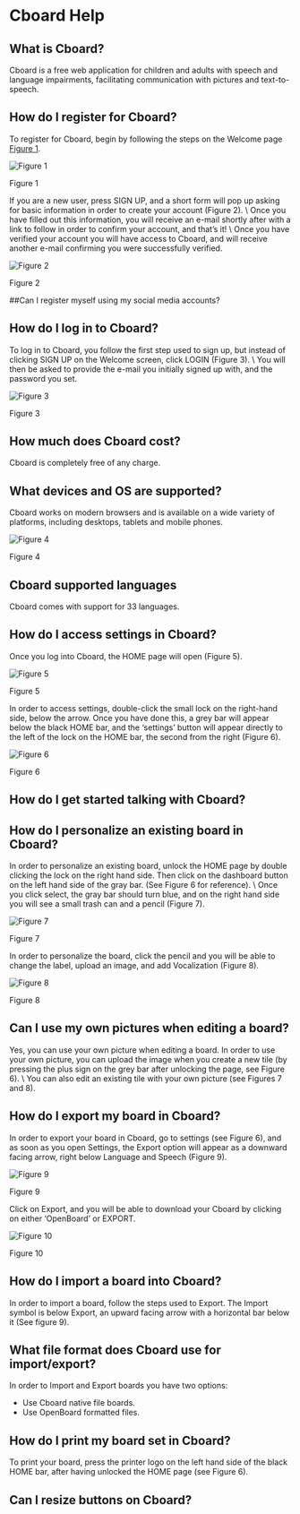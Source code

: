 # Cboard Help

## What is Cboard?

Cboard is a free web application for children and adults with speech and language impairments, facilitating communication with pictures and text-to-speech.

## How do I register for Cboard?

To register for Cboard, begin by following the steps on the Welcome page [Figure 1](#Figure1).

![Figure 1](/images/help/image11.png "Figure 1")

Figure 1

If you are a new user, press SIGN UP, and a short form will pop up asking for basic information in order to create your account (Figure 2). \ Once you have filled out this information, you will receive an e-mail shortly after with a link to follow in order to confirm your account, and that’s it! \ Once you have verified your account you will have access to Cboard, and will receive another e-mail confirming you were successfully verified.

![Figure 2](/images/help/image2.png "Figure 2")

Figure 2

##Can I register myself using my social media accounts?


## How do I log in to Cboard?

To log in to Cboard, you follow the first step used to sign up, but instead of clicking SIGN UP on the Welcome screen, click LOGIN (Figure 3). \ You will then be asked to provide the e-mail you initially signed up with, and the password you set.

![Figure 3](/images/help/image3.png "Figure 3")

Figure 3

## How much does Cboard cost?

Cboard is completely free of any charge.

## What devices and OS are supported?

Cboard works on modern browsers and is available on a wide variety of platforms, including desktops, tablets and mobile phones.

![Figure 4](/images/help/image4.png "Figure 4")

Figure 4

## Cboard supported languages

Cboard comes with support for 33 languages.

## How do I access settings in Cboard?

Once you log into Cboard, the HOME page will open (Figure 5).

![Figure 5](/images/help/image15.png "Figure 5")

Figure 5

In order to access settings, double-click the small lock on the right-hand side, below the arrow. Once you have done this, a grey bar will appear below the black HOME bar, and the ‘settings’ button will appear directly to the left of the lock on the HOME bar, the second from the right (Figure 6).

![Figure 6](/images/help/image16.png "Figure 6")

Figure 6

## How do I get started talking with Cboard?

## How do I personalize an existing board in Cboard?

In order to personalize an existing board, unlock the HOME page by double clicking the lock on the right hand side. Then click on the dashboard button on the left hand side of the gray bar. (See Figure 6 for reference). \ Once you click select, the gray bar should turn blue, and on the right hand side you will see a small trash can and a pencil (Figure 7).

![Figure 7](/images/help/image7.png "Figure 7")

Figure 7

In order to personalize the board, click the pencil and you will be able to change the label, upload an image, and add Vocalization (Figure 8).

![Figure 8](/images/help/image18.png "Figure 8")

Figure 8

## Can I use my own pictures when editing a board?

Yes, you can use your own picture when editing a board. In order to use your own picture, you can upload the image when you create a new tile (by pressing the plus sign on the grey bar after unlocking the page, see Figure 6). \ You can also edit an existing tile with your own picture (see Figures 7 and 8).

## How do I export my board in Cboard?

In order to export your board in Cboard, go to settings (see Figure 6), and as soon as you open Settings, the Export option will appear as a downward facing arrow, right below Language and Speech (Figure 9).

![Figure 9](/images/help/image19.png "Figure 9")

Figure 9

Click on Export, and you will be able to download your Cboard by clicking on either ‘OpenBoard’ or EXPORT.

![Figure 10](/images/help/image10.png "Figure 10")

Figure 10

## How do I import a board into Cboard?

In order to import a board, follow the steps used to Export. The Import symbol is below Export, an upward facing arrow with a horizontal bar below it (See figure 9).

## What file format does Cboard use for import/export?

In order to Import and Export boards you have two options:

- Use Cboard native file boards.
- Use OpenBoard formatted files.

## How do I print my board set in Cboard?

To print your board, press the printer logo on the left hand side of the black HOME bar, after having unlocked the HOME page (see Figure 6).

## Can I resize buttons on Cboard?
<!--stackedit_data:
eyJoaXN0b3J5IjpbLTgyOTkxNDI4NiwtMTQyNTMzMDc0NiwxOT
E2OTU0NzU4XX0=
-->
